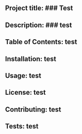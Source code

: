 
## Project title: ### Test
## Description: ### test
## Table of Contents: test
## Installation: test
## Usage: test
## License: test
## Contributing: test
## Tests: test
    